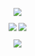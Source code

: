 <p align="center">
    <img align=center src="https://github-profile-summary-cards.vercel.app/api/cards/profile-details?username=Tristan-H11&theme=vue"/>
</p>
<p align="center">
<img src="https://github-profile-summary-cards.vercel.app/api/cards/repos-per-language?username=Tristan-H11&theme=vue"/>
<img src="https://github-profile-summary-cards.vercel.app/api/cards/most-commit-language?username=Tristan-H11&theme=vue"/>
</p>
<p align="center">
    <img align=center src="https://github-profile-summary-cards.vercel.app/api/cards/productive-time?username=Tristan-H11&theme=vue"/>
</p>

